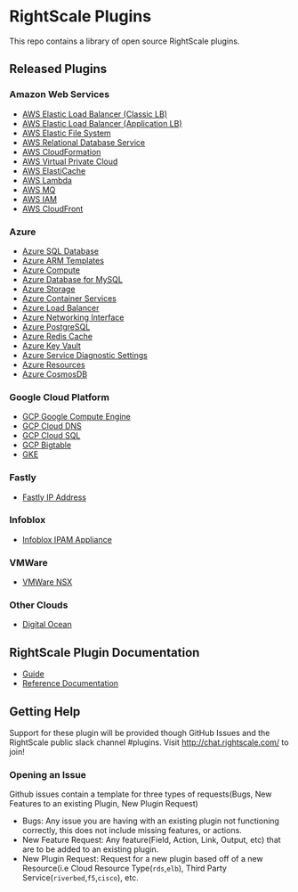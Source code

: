 # RightScale Plugins
This repo contains a library of open source RightScale plugins.

## Released Plugins
### Amazon Web Services
- [AWS Elastic Load Balancer (Classic LB)](./aws/rs_aws_elb/)
- [AWS Elastic Load Balancer (Application LB)](./aws/rs_aws_alb/)
- [AWS Elastic File System](./aws/rs_aws_efs/)
- [AWS Relational Database Service](./aws/rs_aws_rds/)
- [AWS CloudFormation](./aws/rs_aws_cft/)
- [AWS Virtual Private Cloud](./aws/rs_aws_vpc/)
- [AWS ElastiCache](./aws/rs_aws_elasticache)
- [AWS Lambda](./aws/rs_aws_lambda)
- [AWS MQ](./aws/rs_aws_mq)
- [AWS IAM](./aws/rs_aws_iam)
- [AWS CloudFront](./aws/rs_aws_cloudfront)

### Azure
- [Azure SQL Database](./azure/rs_azure_sql/)
- [Azure ARM Templates](./azure/rs_azure_template)
- [Azure Compute](./azure/rs_azure_compute)
- [Azure Database for MySQL](./azure/rs_azure_mysql)
- [Azure Storage](./azure/rs_azure_storage/)
- [Azure Container Services](./azure/rs_azure_containerservices/)
- [Azure Load Balancer](./azure/rs_azure_networking/)
- [Azure Networking Interface](./azure/rs_azure_networking/)
- [Azure PostgreSQL](./azure/rs_azure_pgsql/)
- [Azure Redis Cache](./azure/rs_azure_cache/)
- [Azure Key Vault](./azure/rs_azure_key_vault/)
- [Azure Service Diagnostic Settings](./azure/rs_azure_diagnostic_settings/)
- [Azure Resources](./azure/rs_azure_resources/)
- [Azure CosmosDB](./azure/rs_azure_cosmosdb/)

### Google Cloud Platform
- [GCP Google Compute Engine](./google/gce/)
- [GCP Cloud DNS](./google/google_cloud_dns/)
- [GCP Cloud SQL](./google/google_cloud_sql/)
- [GCP Bigtable](./google/google_bigtable/)
- [GKE](./google/gke)

### Fastly
- [Fastly IP Address](./fastly/ipaddresslist/)

### Infoblox
- [Infoblox IPAM Appliance](./infoblox/ipam/)

### VMWare
- [VMWare NSX](./vmware/nsx)

### Other Clouds
- [Digital Ocean](./digital_ocean)

## RightScale Plugin Documentation
- [Guide](http://docs.rightscale.com/ss/guides/ss_plugins.html)
- [Reference Documentation](http://docs.rightscale.com/ss/reference/cat/v20161221/ss_plugins.html)

## Getting Help
Support for these plugin will be provided though GitHub Issues and the RightScale public slack channel #plugins.
Visit http://chat.rightscale.com/ to join!

### Opening an Issue
Github issues contain a template for three types of requests(Bugs, New Features to an existing Plugin, New Plugin Request)

- Bugs: Any issue you are having with an existing plugin not functioning correctly, this does not include missing features, or actions.
- New Feature Request: Any feature(Field, Action, Link, Output, etc) that are to be added to an existing plugin.
- New Plugin Request: Request for a new plugin based off of a new Resource(i.e Cloud Resource Type(`rds`,`elb`), Third Party Service(`riverbed`,`f5`,`cisco`), etc.
